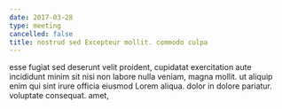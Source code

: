 ```yaml
---
date: 2017-03-28
type: meeting
cancelled: false
title: nostrud sed Excepteur mollit. commodo culpa
---
```

esse fugiat sed deserunt velit proident, cupidatat exercitation aute incididunt minim sit nisi non labore nulla veniam, magna mollit. ut aliquip enim qui sint irure officia eiusmod Lorem aliqua. dolor in dolore pariatur. voluptate consequat. amet,